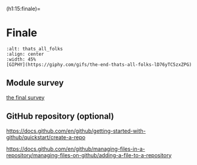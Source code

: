 (h1:15:finale)=
# Finale


```{figure} ../../assets/fig/week_3/15/thats_all_folks.gif
:alt: thats_all_folks
:align: center
:width: 45%
[GIPHY](https://giphy.com/gifs/the-end-thats-all-folks-lD76yTC5zxZPG)
```



## Module survey

[the final survey](https://forms.gle/1yB81vKCfXx3BRNB9)



## GitHub repository (optional)

https://docs.github.com/en/github/getting-started-with-github/quickstart/create-a-repo

https://docs.github.com/en/github/managing-files-in-a-repository/managing-files-on-github/adding-a-file-to-a-repository







